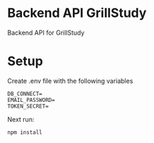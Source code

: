 # Backend API GrillStudy

Backend API for GrillStudy

# Setup

Create .env file with the following variables

```
DB_CONNECT=
EMAIL_PASSWORD=
TOKEN_SECRET=
```

Next run:

```
npm install
```
